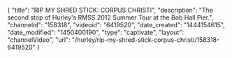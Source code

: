 {
    "title": "RIP MY SHRED STICK: CORPUS CHRISTI",
    "description": "The second stop of Hurley's RMSS 2012 Summer Tour at the Bob Hall Pier.",
    "channelid": "158318",
    "videoid": "6419520",
    "date_created": "1444154615",
    "date_modified": "1450400190",
    "type": "captivate",
    "layout": "channelVideo",
    "url": "\/hurley\/rip-my-shred-stick-corpus-christi\/158318-6419520"
}